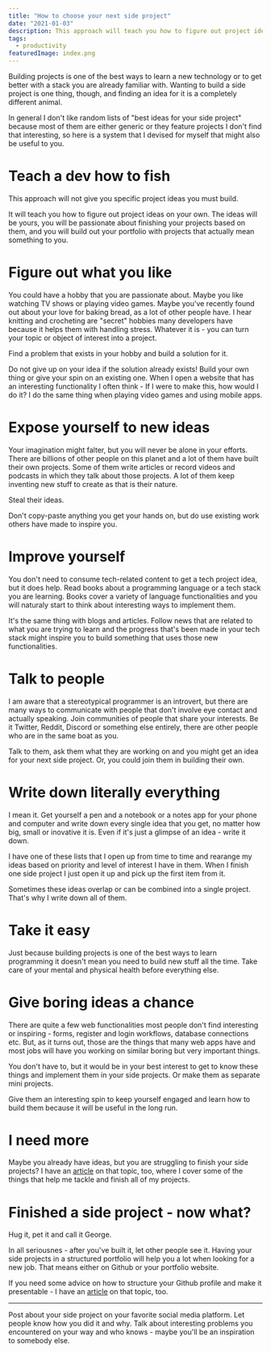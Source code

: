 ```yaml
---
title: "How to choose your next side project"
date: "2021-01-03"
description: This approach will teach you how to figure out project ideas on your own. The ideas will be yours, you will be passionate about finishing your projects based on them, and you will build out your portfolio with projects that actually mean something to you.
tags:
  - productivity
featuredImage: index.png
---
```


Building projects is one of the best ways to learn a new technology or to get better with a stack you are already familiar with. Wanting to build a side project is one thing, though, and finding an idea for it is a completely different animal.

In general I don't like random lists of "best ideas for your side project" because most of them are either generic or they feature projects I don't find that interesting, so here is a system that I devised for myself that might also be useful to you.

# Teach a dev how to fish

This approach will not give you specific project ideas you must build.

It will teach you how to figure out project ideas on your own. The ideas will be yours, you will be passionate about finishing your projects based on them, and you will build out your portfolio with projects that actually mean something to you.

# Figure out what you like

You could have a hobby that you are passionate about. Maybe you like watching TV shows or playing video games. Maybe you've recently found out about your love for baking bread, as a lot of other people have. I hear knitting and crocheting are "secret" hobbies many developers have because it helps them with handling stress. Whatever it is - you can turn your topic or object of interest into a project.

Find a problem that exists in your hobby and build a solution for it.

<div class="sectionHighlight">Do not give up on your idea if the solution already exists! Build your own thing or give your spin on an existing one. When I open a website that has an interesting functionality I often think - If I were to make this, how would I do it? I do the same thing when playing video games and using mobile apps.</div>

# Expose yourself to new ideas

Your imagination might falter, but you will never be alone in your efforts. There are billions of other people on this planet and a lot of them have built their own projects. Some of them write articles or record videos and podcasts in which they talk about those projects. A lot of them keep inventing new stuff to create as that is their nature.

Steal their ideas.

Don't copy-paste anything you get your hands on, but do use existing work others have made to inspire you.

# Improve yourself

You don't need to consume tech-related content to get a tech project idea, but it does help. Read books about a programming language or a tech stack you are learning. Books cover a variety of language functionalities and you will naturaly start to think about interesting ways to implement them.

It's the same thing with blogs and articles. Follow news that are related to what you are trying to learn and the progress that's been made in your tech stack might inspire you to build something that uses those new functionalities.

# Talk to people

I am aware that a stereotypical programmer is an introvert, but there are many ways to communicate with people that don't involve eye contact and actually speaking. Join communities of people that share your interests. Be it Twitter, Reddit, Discord or something else entirely, there are other people who are in the same boat as you.

Talk to them, ask them what they are working on and you might get an idea for your next side project. Or, you could join them in building their own.

# Write down literally everything

I mean it. Get yourself a pen and a notebook or a notes app for your phone and computer and write down every single idea that you get, no matter how big, small or inovative it is. Even if it's just a glimpse of an idea - write it down.

I have one of these lists that I open up from time to time and rearange my ideas based on priority and level of interest I have in them. When I finish one side project I just open it up and pick up the first item from it.

Sometimes these ideas overlap or can be combined into a single project. That's why I write down all of them.

# Take it easy

Just because building projects is one of the best ways to learn programming it doesn't mean you need to build new stuff all the time. Take care of your mental and physical health before everything else.

# Give boring ideas a chance

There are quite a few web functionalities most people don't find interesting or inspiring - forms, register and login workflows, database connections etc. But, as it turns out, those are the things that many web apps have and most jobs will have you working on similar boring but very important things.

You don't have to, but it would be in your best interest to get to know these things and implement them in your side projects. Or make them as separate mini projects.

Give them an interesting spin to keep yourself engaged and learn how to build them because it will be useful in the long run.

# I need more

Maybe you already have ideas, but you are struggling to finish your side projects? I have an <a href="https://aleksandarpopovic.com/How-to-finish-your-projects/" target="_blank" rel="noopener noreferrer">article</a> on that topic, too, where I cover some of the things that help me tackle and finish all of my projects.

# Finished a side project - now what?

Hug it, pet it and call it George.

In all seriousnes - after you've built it, let other people see it. Having your side projects in a structured portfolio will help you a lot when looking for a new job. That means either on Github or your portfolio website.

If you need some advice on how to structure your Github profile and make it presentable - I have an <a href="https://aleksandarpopovic.com/Easiest-way-to-set-up-your-Github-profile-page/" target="_blank" rel="noopener noreferrer">article</a> on that topic, too.

<hr>

Post about your side project on your favorite social media platform. Let people know how you did it and why. Talk about interesting problems you encountered on your way and who knows - maybe you'll be an inspiration to somebody else.
